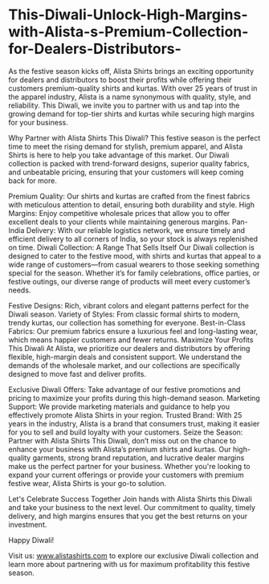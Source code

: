 # This-Diwali-Unlock-High-Margins-with-Alista-s-Premium-Collection-for-Dealers-Distributors-
As the festive season kicks off, Alista Shirts brings an exciting opportunity for dealers and distributors to boost their profits while offering their customers premium-quality shirts and kurtas. With over 25 years of trust in the apparel industry, Alista is a name synonymous with quality, style, and reliability. This Diwali, we invite you to partner with us and tap into the growing demand for top-tier shirts and kurtas while securing high margins for your business.

Why Partner with Alista Shirts This Diwali?
This festive season is the perfect time to meet the rising demand for stylish, premium apparel, and Alista Shirts is here to help you take advantage of this market. Our Diwali collection is packed with trend-forward designs, superior quality fabrics, and unbeatable pricing, ensuring that your customers will keep coming back for more.

Premium Quality: Our shirts and kurtas are crafted from the finest fabrics with meticulous attention to detail, ensuring both durability and style.
High Margins: Enjoy competitive wholesale prices that allow you to offer excellent deals to your clients while maintaining generous margins.
Pan-India Delivery: With our reliable logistics network, we ensure timely and efficient delivery to all corners of India, so your stock is always replenished on time.
Diwali Collection: A Range That Sells Itself
Our Diwali collection is designed to cater to the festive mood, with shirts and kurtas that appeal to a wide range of customers—from casual wearers to those seeking something special for the season. Whether it’s for family celebrations, office parties, or festive outings, our diverse range of products will meet every customer’s needs.

Festive Designs: Rich, vibrant colors and elegant patterns perfect for the Diwali season.
Variety of Styles: From classic formal shirts to modern, trendy kurtas, our collection has something for everyone.
Best-in-Class Fabrics: Our premium fabrics ensure a luxurious feel and long-lasting wear, which means happier customers and fewer returns.
Maximize Your Profits This Diwali
At Alista, we prioritize our dealers and distributors by offering flexible, high-margin deals and consistent support. We understand the demands of the wholesale market, and our collections are specifically designed to move fast and deliver profits.

Exclusive Diwali Offers: Take advantage of our festive promotions and pricing to maximize your profits during this high-demand season.
Marketing Support: We provide marketing materials and guidance to help you effectively promote Alista Shirts in your region.
Trusted Brand: With 25 years in the industry, Alista is a brand that consumers trust, making it easier for you to sell and build loyalty with your customers.
Seize the Season: Partner with Alista Shirts
This Diwali, don’t miss out on the chance to enhance your business with Alista’s premium shirts and kurtas. Our high-quality garments, strong brand reputation, and lucrative dealer margins make us the perfect partner for your business. Whether you're looking to expand your current offerings or provide your customers with premium festive wear, Alista Shirts is your go-to solution.

Let's Celebrate Success Together
Join hands with Alista Shirts this Diwali and take your business to the next level. Our commitment to quality, timely delivery, and high margins ensures that you get the best returns on your investment.

Happy Diwali!

Visit us: www.alistashirts.com to explore our exclusive Diwali collection and learn more about partnering with us for maximum profitability this festive season.


